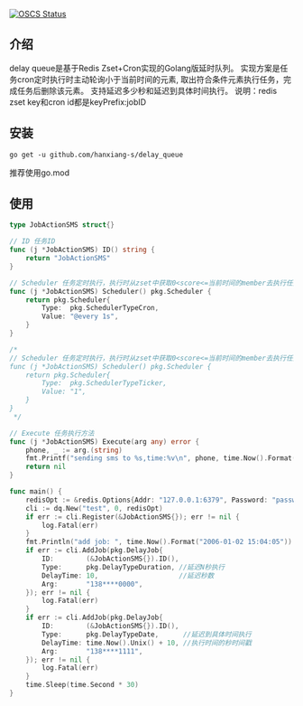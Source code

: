 [![OSCS Status](https://www.oscs1024.com/platform/badge/yasin-wu/delay_queue.svg?size=small)](https://www.murphysec.com/dr/kFJ0vHLhJQTz8wiubq)
## 介绍

delay queue是基于Redis Zset+Cron实现的Golang版延时队列。
实现方案是任务cron定时执行时主动轮询小于当前时间的元素, 取出符合条件元素执行任务，完成任务后删除该元素。
支持延迟多少秒和延迟到具体时间执行。
说明：redis zset key和cron id都是keyPrefix:jobID
## 安装

```
go get -u github.com/hanxiang-s/delay_queue
```

推荐使用go.mod

## 使用

```go
type JobActionSMS struct{}

// ID 任务ID
func (j *JobActionSMS) ID() string {
    return "JobActionSMS"
}

// Scheduler 任务定时执行，执行时从zset中获取0<score<=当前时间的member去执行任务
func (j *JobActionSMS) Scheduler() pkg.Scheduler {
    return pkg.Scheduler{
        Type:  pkg.SchedulerTypeCron,
        Value: "@every 1s",
    }
}

/*
// Scheduler 任务定时执行，执行时从zset中获取0<score<=当前时间的member去执行任务
func (j *JobActionSMS) Scheduler() pkg.Scheduler {
    return pkg.Scheduler{
        Type:  pkg.SchedulerTypeTicker,
        Value: "1",
    }
}
 */

// Execute 任务执行方法
func (j *JobActionSMS) Execute(arg any) error {
    phone, _ := arg.(string)
    fmt.Printf("sending sms to %s,time:%v\n", phone, time.Now().Format("2006-01-02 15:04:05"))
    return nil
}

func main() {
    redisOpt := &redis.Options{Addr: "127.0.0.1:6379", Password: "password"}
    cli := dq.New("test", 0, redisOpt)
    if err := cli.Register(&JobActionSMS{}); err != nil {
        log.Fatal(err)
    }
    fmt.Println("add job: ", time.Now().Format("2006-01-02 15:04:05"))
    if err := cli.AddJob(pkg.DelayJob{
		ID:        (&JobActionSMS{}).ID(),
        Type:      pkg.DelayTypeDuration, //延迟N秒执行
        DelayTime: 10,                    //延迟秒数
        Arg:       "138****0000",
    }); err != nil {
        log.Fatal(err)
    }
    if err := cli.AddJob(pkg.DelayJob{
        ID:        (&JobActionSMS{}).ID(),
        Type:      pkg.DelayTypeDate,      //延迟到具体时间执行
        DelayTime: time.Now().Unix() + 10, //执行时间的秒时间戳
        Arg:       "138****1111",
	}); err != nil {
        log.Fatal(err)
    }
    time.Sleep(time.Second * 30)
}

```
